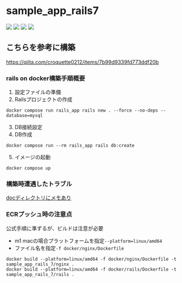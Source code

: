 # sample_app_rails7
![](https://img.shields.io/badge/rails-7.0.8-red.svg)
![](https://img.shields.io/badge/ruby-3.2.2-orange.svg)
![](https://img.shields.io/badge/mysql-8.2.0-blue.svg)
![](https://img.shields.io/badge/nginx-1.25.3-green.svg)

## こちらを参考に構築
https://qiita.com/croquette0212/items/7b99d9339fd773ddf20b
### rails on docker構築手順概要
1. 設定ファイルの準備
2. Railsプロジェクトの作成
```
docker compose run rails_app rails new . --force --no-deps --database=mysql
```
3. DB接続設定
4. DB作成
```
docker compose run --rm rails_app rails db:create
```
5. イメージの起動
```
docker compose up
```
### 構築時遭遇したトラブル
[docディレクトリにメモあり](/doc)
### ECRプッシュ時の注意点
公式手順に準ずるが、ビルドは注意が必要
- m1 macの場合プラットフォームを指定`--platform=linux/amd64`
- ファイル名を指定`-f docker/nginx/Dockerfile`
```
docker build --platform=linux/amd64 -f docker/nginx/Dockerfile -t sample_app_rails_7/nginx .
docker build --platform=linux/amd64 -f docker/rails/Dockerfile -t sample_app_rails_7/rails .
```
